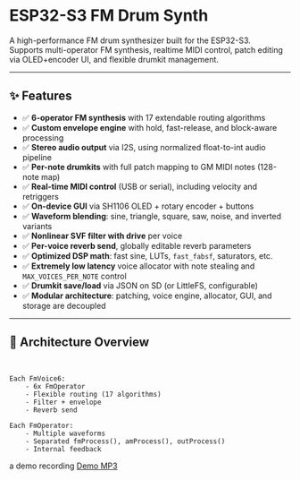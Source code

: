 # ESP32-S3 FM Drum Synth

A high-performance FM drum synthesizer built for the ESP32-S3.  
Supports multi-operator FM synthesis, realtime MIDI control, patch editing via OLED+encoder UI, and flexible drumkit management.

---

## ✨ Features

- ✅ **6-operator FM synthesis** with 17 extendable routing algorithms 
- ✅ **Custom envelope engine** with hold, fast-release, and block-aware processing
- ✅ **Stereo audio output** via I2S, using normalized float-to-int audio pipeline
- ✅ **Per-note drumkits** with full patch mapping to GM MIDI notes (128-note map)
- ✅ **Real-time MIDI control** (USB or serial), including velocity and retriggers
- ✅ **On-device GUI** via SH1106 OLED + rotary encoder + buttons
- ✅ **Waveform blending**: sine, triangle, square, saw, noise, and inverted variants
- ✅ **Nonlinear SVF filter with drive** per voice
- ✅ **Per-voice reverb send**, globally editable reverb parameters
- ✅ **Optimized DSP math**: fast sine, LUTs, `fast_fabsf`, saturators, etc.
- ✅ **Extremely low latency** voice allocator with note stealing and `MAX_VOICES_PER_NOTE` control
- ✅ **Drumkit save/load** via JSON on SD (or LittleFS, configurable)
- ✅ **Modular architecture**: patching, voice engine, allocator, GUI, and storage are decoupled

---

## 🧠 Architecture Overview

```text


Each FmVoice6:
    - 6x FmOperator
    - Flexible routing (17 algorithms)
    - Filter + envelope
    - Reverb send

Each FmOperator:
    - Multiple waveforms
    - Separated fmProcess(), amProcess(), outProcess()
    - Internal feedback
```

a demo recording [Demo MP3](https://github.com/copych/ESP32-S3_FM_Drum_Synth/raw/refs/heads/main/media/05-250801_1607.mp3)
